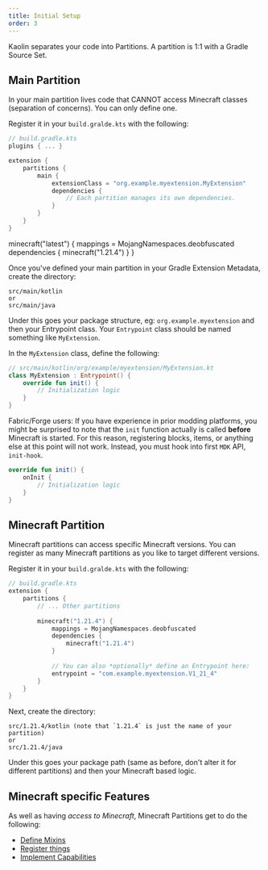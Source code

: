 ```yaml
---
title: Initial Setup 
order: 3
---
```


Kaolin separates your code into Partitions. A partition is 1:1 with a Gradle Source Set.

## Main Partition

In your main partition lives code that CANNOT access Minecraft classes (separation of concerns). You can only define one.

Register it in your `build.gralde.kts` with the following:

```kotlin
// build.gradle.kts
plugins { ... }

extension {
    partitions {
        main {
            extensionClass = "org.example.myextension.MyExtension"
            dependencies {
                // Each partition manages its own dependencies.
            }
        }
    }
}
```

minecraft("latest") {
mappings = MojangNamespaces.deobfuscated
dependencies {
minecraft("1.21.4")
}
}

Once you've defined your main partition in your Gradle Extension Metadata, create the directory:
```text
src/main/kotlin
or
src/main/java
```

Under this goes your package structure, eg: `org.example.myextension` and then your Entrypoint class. Your `Entrypoint` class should be named something like `MyExtension`.

In the `MyExtension` class, define the following:

```kotlin
// src/main/kotlin/org/example/myextension/MyExtension.kt
class MyExtension : Entrypoint() {
    override fun init() {
        // Initialization logic
    }
}
```

Fabric/Forge users: If you have experience in prior modding platforms, you might be surprised to note that the `init` function actually is called **before** Minecraft is started. For this reason, registering blocks, items, or anything else at this point will not work. Instead, you must hook into first `MDK` API, `init-hook`.

```kotlin
override fun init() {
    onInit {
        // Initialization logic
    }
}
```

## Minecraft Partition

Minecraft partitions can access specific Minecraft versions. You can register as many Minecraft partitions as you like to target different versions.


Register it in your `build.gralde.kts` with the following:

```kotlin
// build.gradle.kts
extension {
    partitions {
        // ... Other partitions
        
        minecraft("1.21.4") {
            mappings = MojangNamespaces.deobfuscated
            dependencies {
                minecraft("1.21.4")
            }
            
            // You can also *optionally* define an Entrypoint here:
            entrypoint = "com.example.myextension.V1_21_4"
        }
    }
}
```

Next, create the directory:
```text
src/1.21.4/kotlin (note that `1.21.4` is just the name of your partition)
or
src/1.21.4/java
```

Under this goes your package path (same as before, don't alter it for different partitions) and then your Minecraft based logic.

## Minecraft specific Features

As well as having _access to Minecraft_, Minecraft Partitions get to do the following:
- [Define Mixins](/docs/mixins)
- [Register things](/docs/register-block-example)
- [Implement Capabilities](/docs/capabilities)